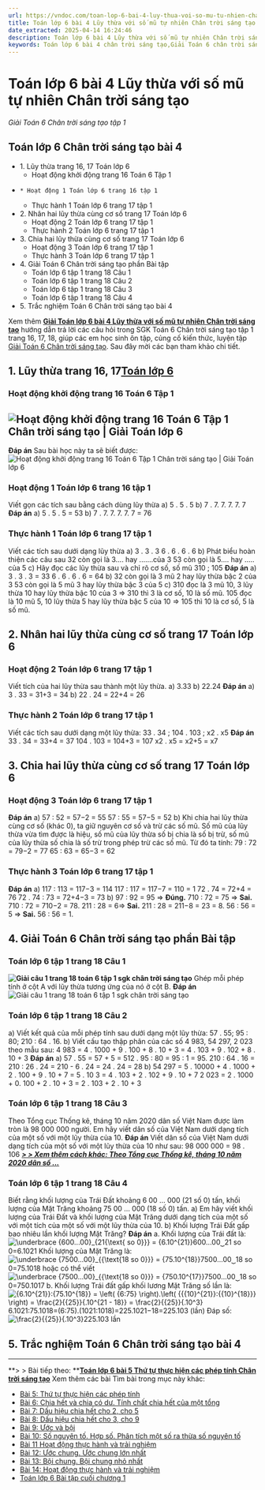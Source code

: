 ```yaml
---
url: https://vndoc.com/toan-lop-6-bai-4-luy-thua-voi-so-mu-tu-nhien-chan-troi-sang-tao-233764
title: Toán lớp 6 bài 4 Lũy thừa với số mũ tự nhiên Chân trời sáng tạo - Giải Toán 6 Chân trời sáng tạo tập 1 - VnDoc.com
date_extracted: 2025-04-14 16:24:46
description: Toán lớp 6 bài 4 Lũy thừa với số mũ tự nhiên Chân trời sáng tạo bao gồm lời giải chi tiết cho từng bài tập cho các em học sinh tham khảo luyện Giải Toán 6 Chân trời sáng tạo tập 1.
keywords: Toán lớp 6 bài 4 chân trời sáng tạo,Giải Toán 6 chân trời sáng tạo bài 4,toán lớp 6 chân trời sáng tạo bài 4,toán 6,toán lớp 6,giải toán lớp 6,giải toán 6,toán lớp 6 chân trời sáng tạo,toán 6 chân trời sáng tạo,giải toán lớp 6 chân trời sáng tạo,giải toán 6 chân trời sáng tạo,Toán lớp 6 bài 4 Lũy thừa với số mũ tự nhiên,Lũy thừa với số mũ tự nhiên,bài 4 lũy thừa với số mũ tự nhiên
---
```


# Toán lớp 6 bài 4 Lũy thừa với số mũ tự nhiên Chân trời sáng tạo
 _Giải Toán 6 Chân trời sáng tạo tập 1_
## Toán lớp 6 Chân trời sáng tạo bài 4
  * 1\. Lũy thừa trang 16, 17 Toán lớp 6
    * Hoạt động khởi động trang 16 Toán 6 Tập 1
  *     * Hoạt động 1 Toán lớp 6 trang 16 tập 1
    * Thực hành 1 Toán lớp 6 trang 17 tập 1
  * 2\. Nhân hai lũy thừa cùng cơ số trang 17 Toán lớp 6
    * Hoạt động 2 Toán lớp 6 trang 17 tập 1
    * Thực hành 2 Toán lớp 6 trang 17 tập 1
  * 3\. Chia hai lũy thừa cùng cơ số trang 17 Toán lớp 6
    * Hoạt động 3 Toán lớp 6 trang 17 tập 1
    * Thực hành 3 Toán lớp 6 trang 17 tập 1
  * 4\. Giải Toán 6 Chân trời sáng tạo phần Bài tập
    * Toán lớp 6 tập 1 trang 18 Câu 1
    * Toán lớp 6 tập 1 trang 18 Câu 2
    * Toán lớp 6 tập 1 trang 18 Câu 3
    * Toán lớp 6 tập 1 trang 18 Câu 4
  * 5\. Trắc nghiệm Toán 6 Chân trời sáng tạo bài 4

Xem thêm
[**Giải Toán lớp 6 bài 4 Lũy thừa với số mũ tự nhiên Chân trời sáng tạo**](<https://vndoc.com/toan-lop-6-bai-4-luy-thua-voi-so-mu-tu-nhien-chan-troi-sang-tao-233764>) hướng dẫn trả lời các câu hỏi trong SGK Toán 6 Chân trời sáng tạo tập 1 trang 16, 17, 18, giúp các em học sinh ôn tập, củng cố kiến thức, luyện tập [Giải Toán 6 Chân trời sáng tạo](<https://vndoc.com/mon-toan-lop6>). Sau đây mời các bạn tham khảo chi tiết.
## **1\. Lũy thừa trang 16, 17[Toán lớp 6](<https://vndoc.com/mon-toan-lop6>)**
### **Hoạt động khởi động trang 16 Toán 6 Tập 1**
## ![Hoạt động khởi động trang 16 Toán 6 Tập 1 Chân trời sáng tạo | Giải Toán lớp 6](https://i.vdoc.vn/data/image/2023/09/08/hoat-dong-khoi-dong-trang-16-toan-lop-6-tap-1-chan-troi.png)
**Đáp án**
Sau bài học này ta sẽ biết được: ![Hoạt động khởi động trang 16 Toán 6 Tập 1 Chân trời sáng tạo | Giải Toán lớp 6](https://i.vdoc.vn/data/image/2023/09/08/hoat-dong-khoi-dong-trang-16-toan-lop-6-tap-1-chan-troi-2.png)
### **Hoạt động 1 Toán lớp 6 trang 16 tập 1**
Viết gọn các tích sau bằng cách dùng lũy thừa
a\) 5 . 5 . 5
b\) 7 . 7. 7. 7. 7. 7
**Đáp án**
a\) 5 . 5 . 5 = 53
b\) 7 . 7. 7. 7. 7. 7 = 76
### **Thực hành 1 Toán lớp 6 trang 17 tập 1**
Viết các tích sau dưới dạng lũy thừa
a\) 3 . 3 . 3
6 . 6 . 6 . 6
b\) Phát biểu hoàn thiện các câu sau
32 còn gọi là 3.... hay .......của 3
53 còn gọi là 5.... hay ..... của 5
c\) Hãy đọc các lũy thừa sau và chỉ rõ cơ số, số mũ 310 ; 105
**Đáp án**
a\) 3 . 3 . 3 = 33
6 . 6 . 6 . 6 = 64
b\) 32 còn gọi là 3 mũ 2 hay lũy thừa bậc 2 của 3
53 còn gọi là 5 mũ 3 hay lũy thừa bậc 3 của 5
c\) 310 đọc là 3 mũ 10, 3 lũy thừa 10 hay lũy thừa bậc 10 của 3
=> 310 thì 3 là cơ số, 10 là số mũ.
105 đọc là 10 mũ 5, 10 lũy thừa 5 hay lũy thừa bậc 5 của 10
=> 105 thì 10 là cơ số, 5 là số mũ.
## 2\. Nhân hai lũy thừa cùng cơ số trang 17 Toán lớp 6
### **Hoạt động 2 Toán lớp 6 trang 17 tập 1**
Viết tích của hai lũy thừa sau thành một lũy thừa.
a\) 3.33
b\) 22.24
**Đáp án**
a\) 3 . 33 = 31+3 = 34
b\) 22 . 24 = 22+4 = 26
### **Thực hành 2 Toán lớp 6 trang 17 tập 1**
Viết các tích sau dưới dạng một lũy thừa: 33 . 34 ; 104  . 103 ; x2  . x5 
**Đáp án**
33 . 34 = 33+4 = 37
104 . 103 = 104+3 = 107
x2 . x5 = x2+5 = x7
## 3\. Chia hai lũy thừa cùng cơ số trang 17 Toán lớp 6
### **Hoạt động 3 Toán lớp 6 trang 17 tập 1**
**Đáp án**
a\) 57 : 52 = 57−2 = 55
57 : 55 = 57−5 = 52
b\) Khi chia hai lũy thừa cùng cơ số \(khác 0\), ta giữ nguyên cơ số và trừ các số mũ.
Số mũ của lũy thừa vừa tìm được là hiệu, số mũ của lũy thừa số bị chia là số bị trừ, số mũ của lũy thừa số chia là số trừ trong phép trừ các số mũ.
Từ đó ta tính:
79 : 72 = 79−2 = 77
65 : 63 = 65−3 = 62
### **Thực hành 3 Toán lớp 6 trang 17 tập 1**
**Đáp án**
a\) 117 : 113 = 117−3 = 114
117 : 117 = 117−7 = 110 = 1
72 . 74 = 72+4 = 76
72 . 74 : 73 = 72+4−3 = 73
b\) 97 : 92 = 95 => **Đúng.**
710 : 72 = 75 => **Sai.** 710 : 72 = 710−2 = 78.
211 : 28 = 6=> **Sai.** 211 : 28 = 211−8 = 23 = 8.
56 : 56 = 5 => **Sai.** 56 : 56 = 1.
## 4\. Giải Toán 6 Chân trời sáng tạo phần Bài tập
### Toán lớp 6 tập 1 trang 18 Câu 1
**![Giải câu 1 trang 18 toán 6 tập 1 sgk chân trời sáng tạo](https://i.vdoc.vn/data/image/2021/06/01/toan-lop-6-chan-troi-sang-tao-bai-4.png)**
Ghép mỗi phép tính ở cột A với lũy thừa tương ứng của nó ở cột B.
**Đáp án**
![Giải câu 1 trang 18 toán 6 tập 1 sgk chân trời sáng tạo](https://i.vdoc.vn/data/image/2021/09/08/toan-lop-6-bai-4-ctst.png)
### Toán lớp 6 tập 1 trang 18 Câu 2
a\) Viết kết quả của mỗi phép tính sau dưới dạng một lũy thừa:
57 . 55; 95 : 80; 210 : 64 . 16.
b\) Viết cấu tạo thập phân của các số 4 983, 54 297, 2 023 theo mẫu sau:
4 983 = 4 . 1000 + 9 . 100 + 8 . 10 + 3
= 4 . 103 \+ 9 . 102 \+ 8 . 10 + 3
**Đáp án**
a\) 57 . 55 = 57 + 5 = 512 .
95 : 80 = 95 : 1 = 95.
210 : 64 . 16 = 210 : 26 . 24 = 210 - 6 . 24 = 24 . 24 = 28
b\) 54 297 = 5 . 10000 + 4 . 1000 + 2 . 100 + 9 . 10 + 7
= 5 . 10 3 = 4 . 103 \+ 2 . 102 \+ 9 . 10 + 7
2 023 = 2 . 1000 + 0. 100 + 2 . 10 + 3
= 2 . 103 \+ 2 . 10 + 3
### Toán lớp 6 tập 1 trang 18 Câu 3
Theo Tổng cục Thống kê, tháng 10 năm 2020 dân số Việt Nam được làm tròn là 98 000 000 người. Em hãy viết dân số của Việt Nam dưới dạng tích của một số với một lũy thừa của 10.
**Đáp án**
Viết dân số của Việt Nam dưới dạng tích của một số với một lũy thừa của 10 như sau:
98 000 000 = 98 . 106
 _**[> > Xem thêm cách khác: Theo Tổng cục Thống kê, tháng 10 năm 2020 dân số ...](<https://vndoc.com/theo-tong-cuc-thong-ke-thang-10-nam-2020-dan-so-viet-nam-duoc-lam-tron-la-98-000-000-nguoi-275722>)**_
### Toán lớp 6 tập 1 trang 18 Câu 4
Biết rằng khối lượng của Trái Đất khoảng 6 00 … 000 \(21 số 0\) tấn, khối lượng của Mặt Trăng khoảng 75 00 … 000 \(18 số 0\) tấn.
a\) Em hãy viết khối lượng của Trái Đất và khối lượng của Mặt Trăng dưới dạng tích của một số với một tích của một số với một lũy thừa của 10.
b\) Khối lượng Trái Đất gấp bao nhiêu lần khối lượng Mặt Trăng?
**Đáp án**
a. Khối lượng của Trái đất là: ![\\underbrace {600...00}_{21{\\text{ so 0}}} = {6.10^{21}}](https://i.vdoc.vn/data/image/blank.png)600...00⏟21 so 0=6.1021
Khối lượng của Mặt Trăng là: ![\\underbrace {7500...00}_{{\\text{18 so 0}}} = {75.10^{18}}](https://i.vdoc.vn/data/image/blank.png)7500...00⏟18 so 0=75.1018 hoặc có thể viết ![\\underbrace {7500...00}_{{\\text{18 so 0}}} = {750.10^{17}}](https://i.vdoc.vn/data/image/blank.png)7500...00⏟18 so 0=750.1017
b. Khối lượng Trái đất gấp khối lương Mặt Trăng số lần là:
![{6.10^{21}}:{75.10^{18}} = \\left\( {6:75} \\right\).\\left\( {{{10}^{21}}:{{10}^{18}}} \\right\) = \\frac{2}{{25}}{.10^{21 - 18}} = \\frac{2}{{25}}{.10^3}](https://i.vdoc.vn/data/image/blank.png)6.1021:75.1018=\(6:75\).\(1021:1018\)=225.1021−18=225.103 \(lần\)
Đáp số: ![\\frac{2}{{25}}{.10^3}](https://i.vdoc.vn/data/image/blank.png)225.103 lần
## **5\. Trắc nghiệm Toán 6 Chân trời sáng tạo bài 4**
****
**> > Bài tiếp theo: **[**Toán lớp 6 bài 5 Thứ tự thực hiện các phép tính Chân trời sáng tạo**](<https://vndoc.com/toan-lop-6-bai-5-thu-tu-thuc-hien-cac-phep-tinh-chan-troi-sang-tao-233767>)
Xem thêm các bài Tìm bài trong mục này khác:
  * [Bài 5: Thứ tự thực hiện các phép tính ](</toan-lop-6-bai-5-thu-tu-thuc-hien-cac-phep-tinh-chan-troi-sang-tao-233767>)
  * [Bài 6: Chia hết và chia có dư. Tính chất chia hết của một tổng](</toan-lop-6-bai-6-chia-het-va-chia-co-du-tinh-chat-chia-het-cua-mot-tong-234061>)
  * [Bài 7: Dấu hiệu chia hết cho 2, cho 5 ](</toan-lop-6-bai-7-dau-hieu-chia-het-cho-2-cho-5-234072>)
  * [Bài 8: Dấu hiệu chia hết cho 3, cho 9 ](</toan-lop-6-bai-8-dau-hieu-chia-het-cho-3-cho-9-chan-troi-sang-tao-234080>)
  * [Bài 9: Ước và bội ](</toan-lop-6-bai-9-uoc-va-boi-chan-troi-sang-tao-234098>)
  * [Bài 10: Số nguyên tố. Hợp số. Phân tích một số ra thừa số nguyên tố](</toan-lop-6-bai-10-so-nguyen-to-hop-so-phan-tich-mot-so-ra-thua-so-nguyen-to-235423>)
  * [Bài 11 Hoạt động thực hành và trải nghiệm](</toan-6-bai-11-hoat-dong-thuc-hanh-va-trai-nghiem-245356>)
  * [Bài 12: Ước chung. Ước chung lớn nhất](</toan-lop-6-bai-12-uoc-chung-uoc-chung-lon-nhat-235430>)
  * [Bài 13: Bội chung. Bội chung nhỏ nhất](</toan-lop-6-bai-13-boi-chung-boi-chung-nho-nhat-235447>)
  * [Bài 14: Hoạt động thực hành và trải nghiệm](</toan-lop-6-bai-14-hoat-dong-thuc-hanh-va-trai-nghiem-235473>)
  * [Toán lớp 6 Bài tập cuối chương 1 ](</toan-lop-6-bai-tap-cuoi-chuong-1-chan-troi-sang-tao-235483>)

